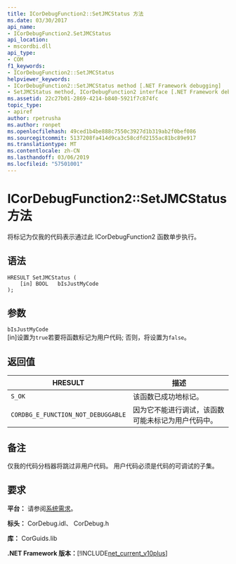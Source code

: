 ```yaml
---
title: ICorDebugFunction2::SetJMCStatus 方法
ms.date: 03/30/2017
api_name:
- ICorDebugFunction2.SetJMCStatus
api_location:
- mscordbi.dll
api_type:
- COM
f1_keywords:
- ICorDebugFunction2::SetJMCStatus
helpviewer_keywords:
- ICorDebugFunction2::SetJMCStatus method [.NET Framework debugging]
- SetJMCStatus method, ICorDebugFunction2 interface [.NET Framework debugging]
ms.assetid: 22c27b01-2869-4214-b840-5921f7c874fc
topic_type:
- apiref
author: rpetrusha
ms.author: ronpet
ms.openlocfilehash: 49ced1b4be888c7550c3927d1b319ab2f0bef086
ms.sourcegitcommit: 5137208fa414d9ca3c58cdfd2155ac81bc89e917
ms.translationtype: MT
ms.contentlocale: zh-CN
ms.lasthandoff: 03/06/2019
ms.locfileid: "57501001"
---
```

# <a name="icordebugfunction2setjmcstatus-method"></a>ICorDebugFunction2::SetJMCStatus 方法
将标记为仅我的代码表示通过此 ICorDebugFunction2 函数单步执行。  
  
## <a name="syntax"></a>语法  
  
```  
HRESULT SetJMCStatus (  
    [in] BOOL   bIsJustMyCode  
);  
```  
  
## <a name="parameters"></a>参数  
 `bIsJustMyCode`  
 [in]设置为`true`若要将函数标记为用户代码; 否则，将设置为`false`。  
  
## <a name="return-values"></a>返回值  
  
|HRESULT|描述|  
|-------------|-----------------|  
|`S_OK`|该函数已成功地标记。|  
|`CORDBG_E_FUNCTION_NOT_DEBUGGABLE`|因为它不能进行调试，该函数可能未标记为用户代码中。|  
  
## <a name="remarks"></a>备注  
 仅我的代码分档器将跳过非用户代码。 用户代码必须是代码的可调试的子集。  
  
## <a name="requirements"></a>要求  
 **平台：** 请参阅[系统需求](../../../../docs/framework/get-started/system-requirements.md)。  
  
 **标头：** CorDebug.idl、 CorDebug.h  
  
 **库：** CorGuids.lib  
  
 **.NET Framework 版本：**[!INCLUDE[net_current_v10plus](../../../../includes/net-current-v10plus-md.md)]
